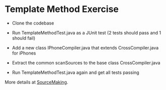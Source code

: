 # Template Method Exercise

* Clone the codebase

* Run TemplateMethodTest.java as a JUnit test (2 tests should pass and 1 should fail)

* Add a new class IPhoneCompiler.java that extends CrossCompiler.java for iPhones

* Extract the common scanSources to the base class CrossCompiler.java

* Run TemplateMethodTest.java again and get all tests passing

More details at [SourceMaking](https://sourcemaking.com/design_patterns/template_method/).
